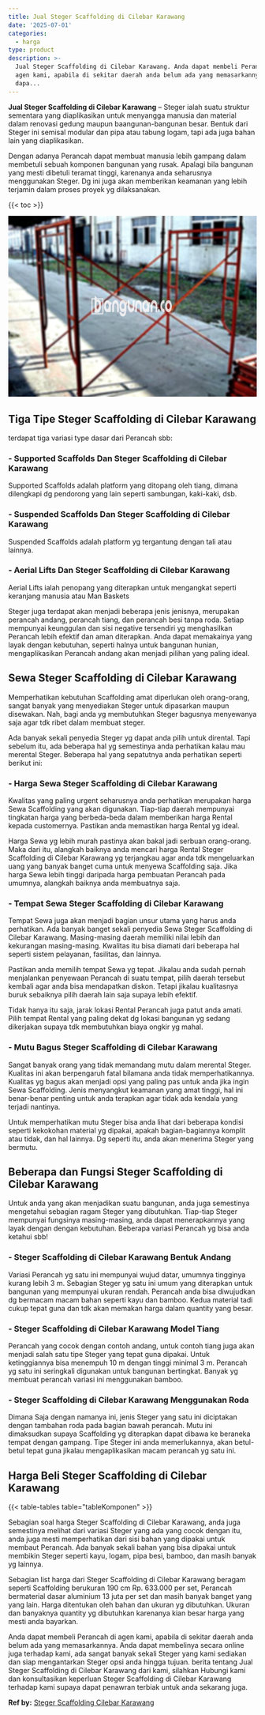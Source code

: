 ```yaml
---
title: Jual Steger Scaffolding di Cilebar Karawang
date: '2025-07-01'
categories:
  - harga
type: product
description: >-
  Jual Steger Scaffolding di Cilebar Karawang. Anda dapat membeli Perancah di
  agen kami, apabila di sekitar daerah anda belum ada yang memasarkannya. Anda
  dapa...
---
```


**Jual Steger Scaffolding di Cilebar Karawang** – Steger ialah suatu struktur sementara yang diaplikasikan untuk menyangga manusia dan material dalam renovasi gedung maupun baangunan-bangunan besar. Bentuk dari Steger ini semisal modular dan pipa atau tabung logam, tapi ada juga bahan lain yang diaplikasikan.

Dengan adanya Perancah dapat membuat manusia lebih gampang dalam membetuli sebuah komponen bangunan yang rusak. Apalagi bila bangunan yang mesti dibetuli teramat tinggi, karenanya anda seharusnya menggunakan Steger. Dg ini juga akan memberikan keamanan yang lebih terjamin dalam proses proyek yg dilaksanakan.

{{< toc >}}

![Jual Steger Scaffolding di Cilebar Karawang](/images/sewa-scaffolding-steger-29.png)

## Tiga Tipe Steger Scaffolding di Cilebar Karawang

terdapat tiga variasi type dasar dari Perancah sbb:

### \- Supported Scaffolds Dan Steger Scaffolding di Cilebar Karawang

Supported Scaffolds adalah platform yang ditopang oleh tiang, dimana dilengkapi dg pendorong yang lain seperti sambungan, kaki-kaki, dsb.

### \- Suspended Scaffolds Dan Steger Scaffolding di Cilebar Karawang

Suspended Scaffolds adalah platform yg tergantung dengan tali atau lainnya.

### \- Aerial Lifts Dan Steger Scaffolding di Cilebar Karawang

Aerial Lifts ialah penopang yang diterapkan untuk mengangkat seperti keranjang manusia atau Man Baskets

Steger juga terdapat akan menjadi beberapa jenis jenisnya, merupakan perancah andang, perancah tiang, dan perancah besi tanpa roda. Setiap mempunyai keunggulan dan sisi negative tersendiri yg menghasilkan Perancah lebih efektif dan aman diterapkan. Anda dapat memakainya yang layak dengan kebutuhan, seperti halnya untuk bangunan hunian, mengaplikasikan Perancah andang akan menjadi pilihan yang paling ideal.

## Sewa Steger Scaffolding di Cilebar Karawang

Memperhatikan kebutuhan Scaffolding amat diperlukan oleh orang-orang, sangat banyak yang menyediakan Steger untuk dipasarkan maupun disewakan. Nah, bagi anda yg membutuhkan Steger bagusnya menyewanya saja agar tdk ribet dalam membuat steger.

Ada banyak sekali penyedia Steger yg dapat anda pilih untuk dirental. Tapi sebelum itu, ada beberapa hal yg semestinya anda perhatikan kalau mau merental Steger. Beberapa hal yang sepatutnya anda perhatikan seperti berikut ini:

### \- Harga Sewa Steger Scaffolding di Cilebar Karawang

Kwalitas yang paling urgent seharusnya anda perhatikan merupakan harga Sewa Scaffolding yang akan digunakan. Tiap-tiap daerah mempunyai tingkatan harga yang berbeda-beda dalam memberikan harga Rental kepada customernya. Pastikan anda memastikan harga Rental yg ideal.

Harga Sewa yg lebih murah pastinya akan bakal jadi serbuan orang-orang. Maka dari itu, alangkah baiknya anda mencari harga Rental Steger Scaffolding di Cilebar Karawang yg terjangkau agar anda tdk mengeluarkan uang yang banyak banget cuma untuk menyewa Scaffolding saja. Jika harga Sewa lebih tinggi daripada harga pembuatan Perancah pada umumnya, alangkah baiknya anda membuatnya saja.

### \- Tempat Sewa Steger Scaffolding di Cilebar Karawang

Tempat Sewa juga akan menjadi bagian unsur utama yang harus anda perhatikan. Ada banyak banget sekali penyedia Sewa Steger Scaffolding di Cilebar Karawang. Masing-masing daerah memiliki nilai lebih dan kekurangan masing-masing. Kwalitas itu bisa diamati dari beberapa hal seperti sistem pelayanan, fasilitas, dan lainnya.

Pastikan anda memilih tempat Sewa yg tepat. Jikalau anda sudah pernah menjalankan penyewaan Perancah di suatu tempat, pilih daerah tersebut kembali agar anda bisa mendapatkan diskon. Tetapi jikalau kualitasnya buruk sebaiknya pilih daerah lain saja supaya lebih efektif.

Tidak hanya itu saja, jarak lokasi Rental Perancah juga patut anda amati. Pilih tempat Rental yang paling dekat dg lokasi bangunan yg sedang dikerjakan supaya tdk membutuhkan biaya ongkir yg mahal.

### \- Mutu Bagus Steger Scaffolding di Cilebar Karawang

Sangat banyak orang yang tidak memandang mutu dalam merental Steger. Kualitas ini akan berpengaruh fatal bilamana anda tidak memperhatikannya. Kualitas yg bagus akan menjadi opsi yang paling pas untuk anda jika ingin Sewa Scaffolding. Jenis menyangkut keamanan yang amat tinggi, hal ini benar-benar penting untuk anda terapkan agar tidak ada kendala yang terjadi nantinya.

Untuk memperhatikan mutu Steger bisa anda lihat dari beberapa kondisi seperti kekokohan material yg dipakai, apakah bagian-bagiannya komplit atau tidak, dan hal lainnya. Dg seperti itu, anda akan menerima Steger yang bermutu.

## Beberapa dan Fungsi Steger Scaffolding di Cilebar Karawang

Untuk anda yang akan menjadikan suatu bangunan, anda juga semestinya mengetahui sebagian ragam Steger yang dibutuhkan. Tiap-tiap Steger mempunyai fungsinya masing-masing, anda dapat menerapkannya yang layak dengan dengan kebutuhan. Beberapa variasi Perancah yg bisa anda ketahui sbb!

### \- Steger Scaffolding di Cilebar Karawang Bentuk Andang

Variasi Perancah yg satu ini mempunyai wujud datar, umumnya tingginya kurang lebih 3 m. Sebagian Steger yg satu ini umum yang diterapkan untuk bangunan yang mempunyai ukuran rendah. Perancah anda bisa diwujudkan dg bermacam macam bahan seperti kayu dan bamboo. Kedua material tadi cukup tepat guna dan tdk akan memakan harga dalam quantity yang besar.

### \- Steger Scaffolding di Cilebar Karawang Model Tiang

Perancah yang cocok dengan contoh andang, untuk contoh tiang juga akan menjadi salah satu tipe Steger yang tepat guna dipakai. Untuk ketinggiannya bisa menempuh 10 m dengan tinggi minimal 3 m. Perancah yg satu ini seringkali digunakan untuk bangunan bertingkat. Banyak yg membuat perancah variasi ini menggunakan bamboo.

### \- Steger Scaffolding di Cilebar Karawang Menggunakan Roda

Dimana Saja dengan namanya ini, jenis Steger yang satu ini diciptakan dengan tambahan roda pada bagian bawah perancah. Mutu ini dimaksudkan supaya Scaffolding yg diterapkan dapat dibawa ke beraneka tempat dengan gampang. Tipe Steger ini anda memerlukannya, akan betul-betul tepat guna jikalau mengaplikasikan macam perancah yg satu ini.

## Harga Beli Steger Scaffolding di Cilebar Karawang

{{< table-tables table="tableKomponen" >}}

Sebagian soal harga Steger Scaffolding di Cilebar Karawang, anda juga semestinya melihat dari variasi Steger yang ada yang cocok dengan itu, anda juga mesti memperhatikan dari sisi bahan yang dipakai untuk membaut Perancah. Ada banyak sekali bahan yang bisa dipakai untuk membikin Steger seperti kayu, logam, pipa besi, bamboo, dan masih banyak yg lainnya.

Sebagian list harga dari Steger Scaffolding di Cilebar Karawang beragam seperti Scaffolding berukuran 190 cm Rp. 633.000 per set, Perancah bermaterial dasar aluminium 13 juta per set dan masih banyak banget yang yang lain. Harga ditentukan oleh bahan dan ukuran yg dibutuhkan. Ukuran dan banyaknya quantity yg dibutuhkan karenanya kian besar harga yang mesti anda bayarkan.

Anda dapat membeli Perancah di agen kami, apabila di sekitar daerah anda belum ada yang memasarkannya. Anda dapat membelinya secara online juga terhadap kami, ada sangat banyak sekali Steger yang kami sediakan dan siap mengantarkan Steger opsi anda hingga tujuan. berita tentang Jual Steger Scaffolding di Cilebar Karawang dari kami, silahkan Hubungi kami dan konsultasikan keperluan Steger Scaffolding di Cilebar Karawang terhadap kami supaya dapat penawran terbiak untuk anda sekarang juga.

**Ref by:** [Steger Scaffolding Cilebar Karawang](https://id.wikipedia.org/wiki/Steger)
